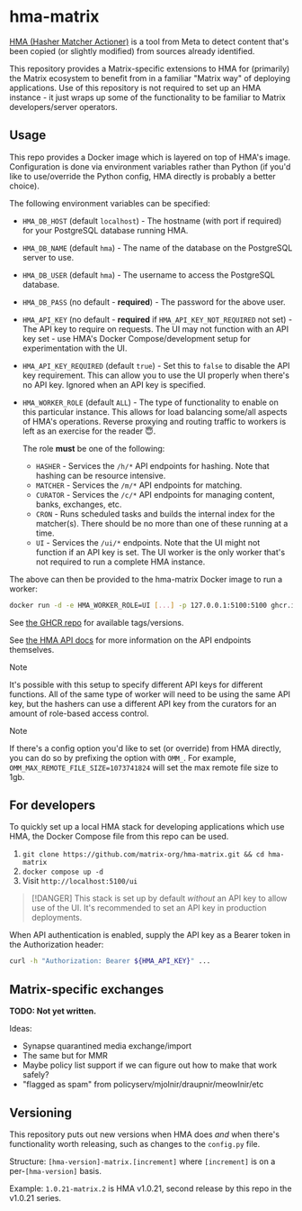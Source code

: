 # hma-matrix

[HMA (Hasher Matcher Actioner)](https://github.com/facebook/ThreatExchange/tree/main/hasher-matcher-actioner) is a tool from Meta to detect content that's been copied (or slightly modified) from sources already identified.

This repository provides a Matrix-specific extensions to HMA for (primarily) the Matrix ecosystem to benefit from in a familiar "Matrix way" of deploying applications. Use of this repository is not required to set up an HMA instance - it just wraps up some of the functionality to be familiar to Matrix developers/server operators.

## Usage

This repo provides a Docker image which is layered on top of HMA's image. Configuration is done via environment variables rather than Python (if you'd like to use/override the Python config, HMA directly is probably a better choice).

The following environment variables can be specified:

* `HMA_DB_HOST` (default `localhost`) - The hostname (with port if required) for your PostgreSQL database running HMA.
* `HMA_DB_NAME` (default `hma`) - The name of the database on the PostgreSQL server to use.
* `HMA_DB_USER` (default `hma`) - The username to access the PostgreSQL database.
* `HMA_DB_PASS` (no default - **required**) - The password for the above user.
* `HMA_API_KEY` (no default - **required** if `HMA_API_KEY_NOT_REQUIRED` not set) - The API key to require on requests. The UI may not function with an API key set - use HMA's Docker Compose/development setup for experimentation with the UI.
* `HMA_API_KEY_REQUIRED` (default `true`) - Set this to `false` to disable the API key requirement. This can allow you to use the UI properly when there's no API key. Ignored when an API key is specified.
* `HMA_WORKER_ROLE` (default `ALL`) - The type of functionality to enable on this particular instance. This allows for load balancing some/all aspects of HMA's operations. Reverse proxying and routing traffic to workers is left as an exercise for the reader 😇.

  The role **must** be one of the following:

  * `HASHER` - Services the `/h/*` API endpoints for hashing. Note that hashing can be resource intensive.
  * `MATCHER` - Services the `/m/*` API endpoints for matching.
  * `CURATOR` - Services the `/c/*` API endpoints for managing content, banks, exchanges, etc.
  * `CRON` - Runs scheduled tasks and builds the internal index for the matcher(s). There should be no more than one of these running at a time.
  * `UI` - Services the `/ui/*` endpoints. Note that the UI might not function if an API key is set. The UI worker is the only worker that's not required to run a complete HMA instance.

The above can then be provided to the hma-matrix Docker image to run a worker:

```bash
docker run -d -e HMA_WORKER_ROLE=UI [...] -p 127.0.0.1:5100:5100 ghcr.io/matrix-org/hma-matrix:[version]
```

See [the GHCR repo](https://github.com/matrix-org/hma-matrix/pkgs/container/hma-matrix) for available tags/versions.

See [the HMA API docs](https://github.com/facebook/ThreatExchange/blob/main/hasher-matcher-actioner/docs/api.md) for more information on the API endpoints themselves.

> [!NOTE]
> It's possible with this setup to specify different API keys for different functions. All of the same type of worker will need to be using the same API key, but the hashers can use a different API key from the curators for an amount of role-based access control.

> [!NOTE]
> If there's a config option you'd like to set (or override) from HMA directly, you can do so by prefixing the option with `OMM_`. For example, `OMM_MAX_REMOTE_FILE_SIZE=1073741824` will set the max remote file size to 1gb.

## For developers

To quickly set up a local HMA stack for developing applications which use HMA, the Docker Compose file from this repo can be used.

1. `git clone https://github.com/matrix-org/hma-matrix.git && cd hma-matrix`
2. `docker compose up -d`
3. Visit `http://localhost:5100/ui`

> [!DANGER]
> This stack is set up by default *without* an API key to allow use of the UI. It's recommended to set an API key in production deployments.

When API authentication is enabled, supply the API key as a Bearer token in the Authorization header:

```bash
curl -h "Authorization: Bearer ${HMA_API_KEY}" ...
```

## Matrix-specific exchanges

**TODO: Not yet written.**

Ideas:
* Synapse quarantined media exchange/import
* The same but for MMR
* Maybe policy list support if we can figure out how to make that work safely?
* "flagged as spam" from policyserv/mjolnir/draupnir/meowlnir/etc

## Versioning

This repository puts out new versions when HMA does *and* when there's functionality worth releasing, such as changes to the `config.py` file.

Structure: `[hma-version]-matrix.[increment]` where `[increment]` is on a per-`[hma-version]` basis.

Example: `1.0.21-matrix.2` is HMA v1.0.21, second release by this repo in the v1.0.21 series.
